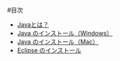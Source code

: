 #目次
- [Javaとは？](docs/introduction/about_java.md)
- [Java のインストール（Windows）](docs/introduction/install_windows.md)
- [Java のインストール（Mac）](docs/introduction/install_mac.md)
- [Eclipse のインストール](docs/chapter1/install_eclipse.md)